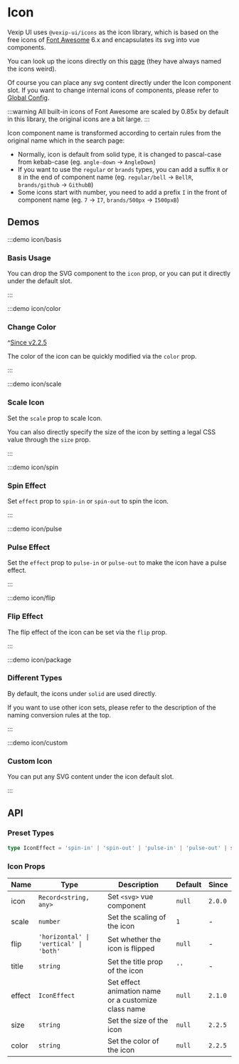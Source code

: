 # Icon

Vexip UI uses `@vexip-ui/icons` as the icon library, which is based on the free icons of [Font Awesome](https://fontawesome.com/) 6.x and encapsulates its svg into vue components.

You can look up the icons directly on this [page](https://fontawesome.com/search?m=free) (they have always named the icons weird).

Of course you can place any svg content directly under the Icon component slot. If you want to change internal icons of components, please refer to [Global Config](/en-US/guide/global-config#internal-icons).

:::warning
All built-in icons of Font Awesome are scaled by 0.85x by default in this library, the original icons are a bit large.
:::

Icon component name is transformed according to certain rules from the original name which in the search page:

- Normally, icon is default from solid type, it is changed to pascal-case from kebab-case (eg. `angle-down` -> `AngleDown`)
- If you want to use the `regular` or `brands` types, you can add a suffix `R` or `B` in the end of component name (eg. `regular/bell` -> `BellR`, `brands/github` -> `GithubB`)
- Some icons start with number, you need to add a prefix `I` in the front of component name (eg. `7` -> `I7`, `brands/500px` -> `I500pxB`)

## Demos

:::demo icon/basis

### Basis Usage

You can drop the SVG component to the `icon` prop, or you can put it directly under the default slot.

:::

:::demo icon/color

### Change Color

^[Since v2.2.5](!s)

The color of the icon can be quickly modified via the `color` prop.

:::

:::demo icon/scale

### Scale Icon

Set the `scale` prop to scale Icon.

You can also directly specify the size of the icon by setting a legal CSS value through the `size` prop.

:::

:::demo icon/spin

### Spin Effect

Set `effect` prop to `spin-in` or `spin-out` to spin the icon.

:::

:::demo icon/pulse

### Pulse Effect

Set the `effect` prop to `pulse-in` or `pulse-out` to make the icon have a pulse effect.

:::

:::demo icon/flip

### Flip Effect

The flip effect of the icon can be set via the `flip` prop.

:::

:::demo icon/package

### Different Types

By default, the icons under `solid` are used directly.

If you want to use other icon sets, please refer to the description of the naming conversion rules at the top.

:::

:::demo icon/custom

### Custom Icon

You can put any SVG content under the icon default slot.

:::

## API

### Preset Types

```ts
type IconEffect = 'spin-in' | 'spin-out' | 'pulse-in' | 'pulse-out' | string
```

### Icon Props

| Name   | Type                                   | Description                                         | Default | Since   |
| ------ | -------------------------------------- | --------------------------------------------------- | ------- | ------- |
| icon   | `Record<string, any>`                  | Set `<svg>` vue component                           | `null`  | `2.0.0` |
| scale  | `number`                               | Set the scaling of the icon                         | `1`     | -       |
| flip   | `'horizontal' \| 'vertical' \| 'both'` | Set whether the icon is flipped                     | `null`  | -       |
| title  | `string`                               | Set the title prop of the icon                      | `''`    | -       |
| effect | `IconEffect`                           | Set effect animation name or a customize class name | `null`  | `2.1.0` |
| size   | `string`                               | Set the size of the icon                            | `null`  | `2.2.5` |
| color  | `string`                               | Set the color of the icon                           | `null`  | `2.2.5` |
